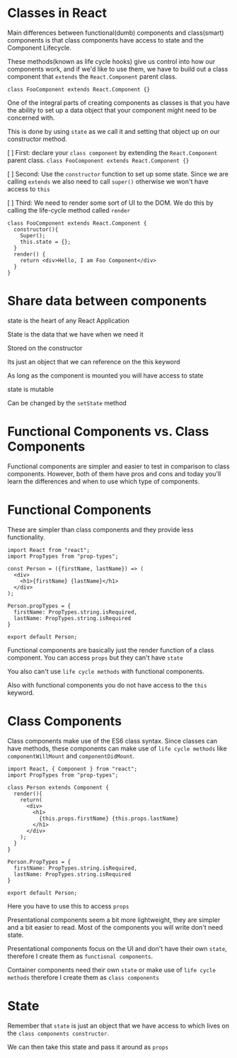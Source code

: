 # Classes in React
  Main differences between functional(dumb) components and class(smart) components is that class components have access to state and the Component Lifecycle.

  These methods(known as life cycle hooks) give us control into how our components work, and if we'd like to use them, we have to build out a class component that `extends` the `React.Component` parent class.

    class FooComponent extends React.Component {}

  One of the integral parts of creating components as classes is that you have the ability to set up a data object that your component might need to be concerned with.

  This is done by using `state` as we call it and setting that object up on our constructor method.

  [ ] First: declare your `class component` by extending the `React.Component` parent class. `class FooComponent extends React.Component {}`

  [ ] Second: Use the `constructor` function to set up some state. Since we are calling `extends` we also need to call `super()` otherwise we won't have access to `this`

  [ ] Third: We need to render some sort of UI to the DOM. We do this by calling the life-cycle method called `render`

    class FooComponent extends React.Component {
      constructor(){
        Super();
        this.state = {};
      }
      render() {
        return <div>Hello, I am Foo Component</div>
      }
    }

# Share data between components
  state is the heart of any React Application

  State is the data that we have when we need it

  Stored on the constructor

  Its just an object that we can reference on the this keyword

  As long as the component is mounted you will have access to state

  state is mutable

  Can be changed by the `setState` method


# Functional Components vs. Class Components
  Functional components are simpler and easier to test in comparison to class components. However, both of them have pros and cons and today you'll learn the differences and when to use which type of components.

# Functional Components
  These are simpler than class components and they provide less functionality.

    import React from "react";
    import PropTypes from "prop-types";

    const Person = ({firstName, lastName}) => (
      <div>
        <h1>{firstName} {lastName}</h1>
      </div>
    );

    Person.propTypes = {
      firstName: PropTypes.string.isRequired,
      lastName: PropTypes.string.isRequired
    }

    export default Person;

  Functional components are basically just the render function of a class component. You can access `props` but they can't have `state` 

  You also can't use `life cycle methods` with functional components.

  Also with functional components you do not have access to the `this` keyword.

# Class Components
  Class components make use of the ES6 class syntax. Since classes can have methods, these components can make use of `life cycle methods` like `componentWillMount` and `componentDidMount`.

    import React, { Component } from "react";
    import PropTypes from "prop-types";

    class Person extends Component {
      render(){
        return(
          <div>
            <h1>
              {this.props.firstName} {this.props.lastName}
            </h1>
          </div>
        );
      }
    }

    Person.PropTypes = {
      firstName: PropTypes.string.isRequired,
      lastName: PropTypes.string.isRequired
    }

    export default Person;

  Here you have to use this to access `props`

  Presentational components seem a bit more lightweight, they are simpler and a bit easier to read. Most of the components you will write don't need state.

  Presentational components focus on the UI and don't have their own `state`, therefore I create them as `functional components`.

  Container components need their own `state` or make use of `life cycle methods` therefore I create them as `class components`


# State
  Remember that `state` is just an object that we have access to which lives on the `class components constructor`.

  We can then take this state and pass it around as `props`
